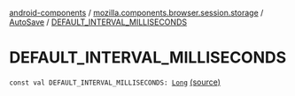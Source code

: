 [android-components](../../index.md) / [mozilla.components.browser.session.storage](../index.md) / [AutoSave](index.md) / [DEFAULT_INTERVAL_MILLISECONDS](./-d-e-f-a-u-l-t_-i-n-t-e-r-v-a-l_-m-i-l-l-i-s-e-c-o-n-d-s.md)

# DEFAULT_INTERVAL_MILLISECONDS

`const val DEFAULT_INTERVAL_MILLISECONDS: `[`Long`](https://kotlinlang.org/api/latest/jvm/stdlib/kotlin/-long/index.html) [(source)](https://github.com/mozilla-mobile/android-components/blob/master/components/browser/session/src/main/java/mozilla/components/browser/session/storage/AutoSave.kt#L131)